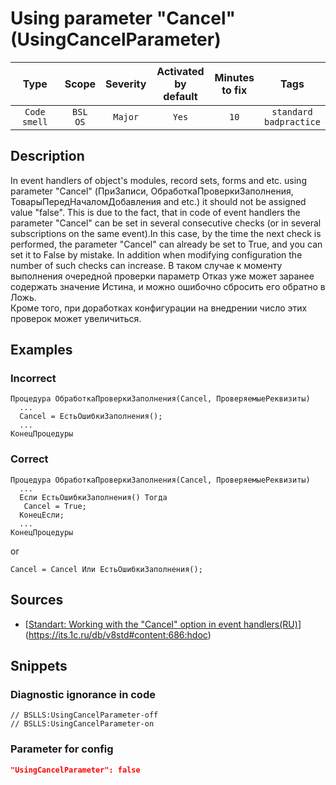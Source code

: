 # Using parameter "Cancel" (UsingCancelParameter)

 |     Type     |        Scope        | Severity | Activated<br>by default | Minutes<br>to fix |               Tags                |
 |:------------:|:-------------------:|:--------:|:-----------------------------:|:-----------------------:|:---------------------------------:|
 | `Code smell` | `BSL`<br>`OS` | `Major`  |             `Yes`             |          `10`           | `standard`<br>`badpractice` | 

<!-- Блоки выше заполняются автоматически, не трогать -->
## Description

In event handlers of object's modules, record sets, forms and etc. using parameter "Cancel" (ПриЗаписи, ОбработкаПроверкиЗаполнения, ТоварыПередНачаломДобавления and etc.) it should not be assigned value "false". This is due to the fact, that in code of event handlers the parameter "Cancel" can be set in several consecutive checks (or in several subscriptions on the same event).In this case, by the time the next check is performed, the parameter "Cancel" can already be set to True, and you can set it to False by mistake. In addition when modifying configuration the number of such checks can increase. В таком случае к моменту выполнения очередной проверки параметр Отказ уже может заранее содержать значение Истина, и можно ошибочно сбросить его обратно в Ложь.  
Кроме того, при доработках конфигурации на внедрении число этих проверок может увеличиться.

## Examples

### Incorrect

```bsl
Процедура ОбработкаПроверкиЗаполнения(Cancel, ПроверяемыеРеквизиты)
  ...
  Cancel = ЕстьОшибкиЗаполнения();
  ...
КонецПроцедуры
```

### Correct

```bsl
Процедура ОбработкаПроверкиЗаполнения(Cancel, ПроверяемыеРеквизиты)
  ...
  Если ЕстьОшибкиЗаполнения() Тогда
   Cancel = True;
  КонецЕсли;
  ...
КонецПроцедуры
```

or

```bsl
Cancel = Cancel Или ЕстьОшибкиЗаполнения();
```

## Sources

* [[Standart: Working with the "Cancel" option in event handlers(RU)](https://its.1c.ru/db/v8std#content:686:hdoc)](https://its.1c.ru/db/v8std#content:686:hdoc)

## Snippets

<!-- Блоки ниже заполняются автоматически, не трогать -->
### Diagnostic ignorance in code

```bsl
// BSLLS:UsingCancelParameter-off
// BSLLS:UsingCancelParameter-on
```

### Parameter for config

```json
"UsingCancelParameter": false
```

